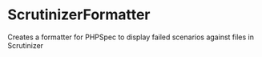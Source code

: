 ScrutinizerFormatter
====================

Creates a formatter for PHPSpec to display failed scenarios against files in Scrutinizer

